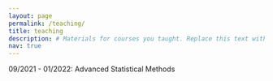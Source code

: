 ```yaml
---
layout: page
permalink: /teaching/
title: teaching
description: # Materials for courses you taught. Replace this text with your description.
nav: true
---
```


09/2021 - 01/2022: Advanced Statistical Methods